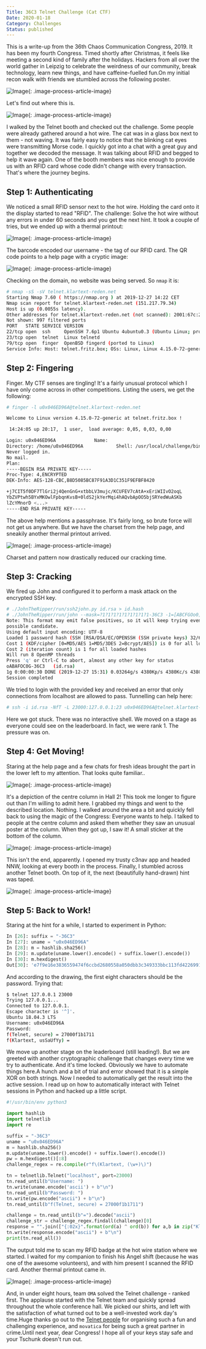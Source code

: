 ```yaml
---
Title: 36C3 Telnet Challenge (Cat CTF)
Date: 2020-01-18
Category: Challenges
Status: published
---
```


This is a write-up from the 36th Chaos Communication Congress, 2019. It has been my fourth Congress. Timed shortly after Christmas, it feels like meeting a second kind of family after the holidays. Hackers from all over the world gather in Leipzig to celebrate the weirdness of our community, break technology, learn new things, and have caffeine-fuelled fun.On my initial recon walk with friends we stumbled across the following poster.

![Image]({static}/images/2019-12-27-11.24.14.jpg){: .image-process-article-image}

Let's find out where this is.

![Image]({static}/images/2019-12-27-12.52.05.jpg){: .image-process-article-image}

I walked by the Telnet booth and checked out the challenge. Some people were already gathered around a hot wire. The cat was in a glass box next to them - not waving. It was fairly easy to notice that the blinking cat eyes were transmitting Morse code. I quickly got into a chat with a great guy and together we decoded the message. It was talking about RFID and begged to help it wave again. One of the booth members was nice enough to provide us with an RFID card whose code didn't change with every transaction. That's where the journey begins.

## Step 1: Authenticating

We noticed a small RFID sensor next to the hot wire. Holding the card onto it the display started to read "RFID". The challenge: Solve the hot wire without any errors in under 60 seconds and you get the next hint. It took a couple of tries, but we ended up with a thermal printout:

![Image]({static}/images/2019-12-28-11.05.20.jpg){: .image-process-article-image}

The barcode encoded our username - the tag of our RFID card. The QR code points to a help page with a cryptic image:

![Image]({static}/images/help.png){: .image-process-article-image}

Checking on the domain, no website was being served. So `nmap` it is:

```sh
# nmap -sS -sV telnet.klartext-reden.net
Starting Nmap 7.60 ( https://nmap.org ) at 2019-12-27 14:22 CET
Nmap scan report for telnet.klartext-reden.net (151.217.79.34)
Host is up (0.0055s latency).
Other addresses for telnet.klartext-reden.net (not scanned): 2001:67c:20a1:1079:baca:3aff:fe76:9b93
Not shown: 997 filtered ports
PORT   STATE SERVICE VERSION
22/tcp open  ssh     OpenSSH 7.6p1 Ubuntu 4ubuntu0.3 (Ubuntu Linux; protocol 2.0)
23/tcp open  telnet  Linux telnetd
79/tcp open  finger  OpenBSD fingerd (ported to Linux)
Service Info: Host: telnet.fritz.box; OSs: Linux, Linux 4.15.0-72-generic; CPE: cpe:/o:linux:linux_kernel, cpe:/o:linux:linux_kernel:4.15.0-72-generic
```

## Step 2: Fingering

Finger. My CTF senses are tingling! It's a fairly unusual protocol which I have only come across in other competitions. Listing the users, we get the following:

```sh
# finger -l u0x046ED96A@telnet.klartext-reden.net

Welcome to Linux version 4.15.0-72-generic at telnet.fritz.box !

 14:24:05 up 20:17,  1 user,  load average: 0,05, 0,03, 0,00

Login: u0x046ED96A              Name:
Directory: /home/u0x046ED96A            Shell: /usr/local/challenge/bin/set-user-stage.py
Never logged in.
No mail.
Plan:
-----BEGIN RSA PRIVATE KEY-----
Proc-Type: 4,ENCRYPTED
DEK-Info: AES-128-CBC,B8D5085BC87F91A3D1C351F9EFBF8420

+j7CIT5f0DF7TlGri2j4QenGnG+xtbbLV3mujc/KCUFEV7cAtA+xEriWIIvO2oqL
YbZVPtwh5BYxMKOwlFpbqnKvsB+0ldS2jkYerMqi4hAQvbApOO5bjSRYedWuASKb
lZcYMnorD <...>
-----END RSA PRIVATE KEY-----
```

The above help mentions a passphrase. It's fairly long, so brute force will not get us anywhere. But we have the charset from the help page, and sneakily another thermal printout arrived.

![Image]({static}/images/2019-12-28-11.05.15.jpg){: .image-process-article-image}

Charset and pattern now drastically reduced our cracking time.

## Step 3: Cracking

We fired up John and configured it to perform a mask attack on the encrypted SSH key.

```sh
# ./JohnTheRipper/run/ssh2john.py id.rsa > id.hash
# ./JohnTheRipper/run/john --mask=?1?1?1?1?1?1?1?1?1-36C3 -1=[ABCFGOo0] id.hash
Note: This format may emit false positives, so it will keep trying even after finding a
possible candidate.
Using default input encoding: UTF-8
Loaded 1 password hash (SSH [RSA/DSA/EC/OPENSSH (SSH private keys) 32/64])
Cost 1 (KDF/cipher [0=MD5/AES 1=MD5/3DES 2=Bcrypt/AES]) is 0 for all loaded hashes
Cost 2 (iteration count) is 1 for all loaded hashes
Will run 8 OpenMP threads
Press 'q' or Ctrl-C to abort, almost any other key for status
oABAFOC0G-36C3   (id.rsa)
1g 0:00:00:30 DONE (2019-12-27 15:31) 0.03264g/s 4380Kp/s 4380Kc/s 4380KC/s AA0000000-36C3..000000000-36C3
Session completed
```

We tried to login with the provided key and received an error that only connections from localhost are allowed to pass. Tunnelling can help here:

```sh
# ssh -i id.rsa -NfT -L 23000:127.0.0.1:23 u0x046ED96A@telnet.klartext-reden.net
```

Here we got stuck. There was no interactive shell. We moved on a stage as everyone could see on the leaderboard. In fact, we were rank 1. The pressure was on.

## Step 4: Get Moving!

Staring at the help page and a few chats for fresh ideas brought the part in the lower left to my attention. That looks quite familiar..

![Image]({static}/images/2019-12-27-11.23.21.jpg){: .image-process-article-image}

It's a depiction of the centre column in Hall 2! This took me longer to figure out than I'm willing to admit here. I grabbed my things and went to the described location. Nothing. I walked around the area a bit and quickly fell back to using the magic of the Congress: Everyone wants to help. I talked to people at the centre column and asked them whether they saw an unusual poster at the column. When they got up, I saw it! A small sticker at the bottom of the column.

![Image]({static}/images/2019-12-27-18.52.46-1.jpg){: .image-process-article-image}

This isn't the end, apparently. I opened my trusty c3nav app and headed NNW, looking at every booth in the process. Finally, I stumbled across another Telnet booth. On top of it, the next (beautifully hand-drawn) hint was taped.

![Image]({static}/images/2019-12-27-18.57.08-1.jpg){: .image-process-article-image}

## Step 5: Back to Work!

Staring at the hint for a while, I started to experiment in Python:

```python
In [26]: suffix = "-36C3"
In [27]: uname = "u0x046ED96A"
In [28]: m = hashlib.sha256()
In [29]: m.update(uname.lower().encode() + suffix.lower().encode())
In [30]: m.hexdigest()
Out[30]: 'e7f9e16e3836559474f6ccbd2680558a050dbb3c349333bbc113fd4226991e4e'
```

And according to the drawing, the first eight characters should be the password. Trying that:

```sh
$ telnet 127.0.0.1 23000
Trying 127.0.0.1...
Connected to 127.0.0.1.
Escape character is '^]'.
Ubuntu 18.04.3 LTS
Username: u0x046ED96A
Password:
f(Telnet, secure) = 27000f1b1711
f(Klartext, usSaUfYy) =
```

We move up another stage on the leaderboard (still leading!). But we are greeted with another cryptographic challenge that changes every time we try to authenticate. And it's time locked. Obviously we have to automate things here.A hunch and a bit of trial and error showed that it is a simple XOR on both strings. Now I needed to automatically get the result into the active session. I read up on how to automatically interact with Telnet sessions in Python and hacked up a little script.

```python
#!/usr/bin/env python3

import hashlib
import telnetlib
import re

suffix = "-36C3"
uname = "u0x046ED96A"
m = hashlib.sha256()
m.update(uname.lower().encode() + suffix.lower().encode())
pw = m.hexdigest()[:8]
challenge_regex = re.compile(r"f\(Klartext, (\w+)\)")

tn = telnetlib.Telnet("localhost", port=23000)
tn.read_until(b"Username: ")
tn.write(uname.encode('ascii') + b"\n")
tn.read_until(b"Password: ")
tn.write(pw.encode("ascii") + b"\n")
tn.read_until(b"f(Telnet, secure) = 27000f1b1711")

challenge = tn.read_until(b"=").decode("ascii")
challenge_str = challenge_regex.findall(challenge)[0]
response = "".join(["{:02x}".format(ord(a) ^ ord(b)) for a,b in zip("Klartext", challenge_str)])
tn.write(response.encode("ascii") + b"\n")
print(tn.read_all())
```

The output told me to scan my RFID badge at the hot wire station where we started. I waited for my companion to finish his Angel shift (because he was one of the awesome volunteers), and with him present I scanned the RFID card. Another thermal printout came in.

![Image]({static}/images/2019-12-28-11.02.46.jpg){: .image-process-article-image}

And, in under eight hours, team `OMA` solved the Telnet challenge - ranked first. The applause started with the Telnet team and quickly spread throughout the whole conference hall. We picked our shirts, and left with the satisfaction of what turned out to be a well-invested work day's time.Huge thanks go out to the [Telnet people](https://klartext-reden.net/) for organising such a fun and challenging experience, and `movatica` for being such a great partner in crime.Until next year, dear Congress! I hope all of your keys stay safe and your Tschunk doesn't run out.
